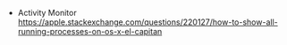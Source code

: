 - Activity Monitor https://apple.stackexchange.com/questions/220127/how-to-show-all-running-processes-on-os-x-el-capitan